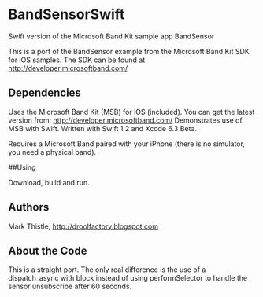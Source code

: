 # BandSensorSwift
Swift version of the Microsoft Band Kit sample app BandSensor

This is a port of the BandSensor example from the Microsoft Band Kit SDK for iOS samples. The SDK can be found at http://developer.microsoftband.com/

## Dependencies

Uses the Microsoft Band Kit (MSB) for iOS (included). You can get the latest version from: http://developer.microsoftband.com/
Demonstrates use of MSB with Swift. Written with Swift 1.2 and Xcode 6.3 Beta.

Requires a Microsoft Band paired with your iPhone (there is no simulator, you need a physical band).

##Using

Download, build and run.

## Authors

Mark Thistle, http://droolfactory.blogspot.com

## About the Code

This is a straight port. The only real difference is the use of a dispatch_async with block instead of using performSelector to handle the sensor unsubscribe after 60 seconds.
